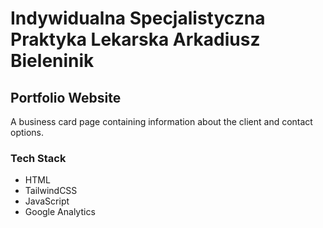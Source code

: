 # Indywidualna Specjalistyczna Praktyka Lekarska Arkadiusz Bieleninik

## Portfolio Website
A business card page containing information about the client and contact options.

### Tech Stack
- HTML
- TailwindCSS
- JavaScript
- Google Analytics
